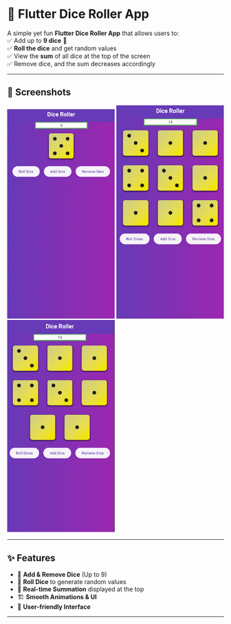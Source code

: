 # 🎲 Flutter Dice Roller App

A simple yet fun **Flutter Dice Roller App** that allows users to:  
✅ Add up to **9 dice** 🎲  
✅ **Roll the dice** and get random values  
✅ View the **sum** of all dice at the top of the screen  
✅ Remove dice, and the sum decreases accordingly

---

## 📸 Screenshots

<img src="screenshots/screenshot1.png" width="250"> <img src="screenshots/screenshot2.png" width="250"> <img src="screenshots/screenshot3.png" width="250">  

---

## ✨ Features

- 🎲 **Add & Remove Dice** (Up to 9)
- 🔄 **Roll Dice** to generate random values
- 🔢 **Real-time Summation** displayed at the top
- 🏗️ **Smooth Animations & UI**
- 🎨 **User-friendly Interface**

---

